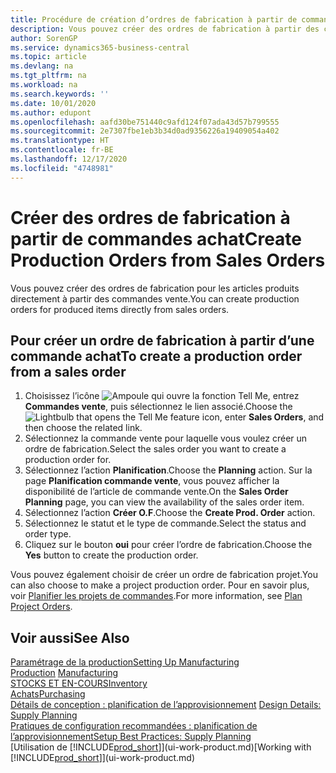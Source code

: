 ```yaml
---
title: Procédure de création d’ordres de fabrication à partir de commandes vente | Microsoft Docs
description: Vous pouvez créer des ordres de fabrication à partir des commandes vente dans le département Ventes & marketing.
author: SorenGP
ms.service: dynamics365-business-central
ms.topic: article
ms.devlang: na
ms.tgt_pltfrm: na
ms.workload: na
ms.search.keywords: ''
ms.date: 10/01/2020
ms.author: edupont
ms.openlocfilehash: aafd30be751440c9afd124f07ada43d57b799555
ms.sourcegitcommit: 2e7307fbe1eb3b34d0ad9356226a19409054a402
ms.translationtype: HT
ms.contentlocale: fr-BE
ms.lasthandoff: 12/17/2020
ms.locfileid: "4748981"
---
```

# <a name="create-production-orders-from-sales-orders"></a><span data-ttu-id="e1558-103">Créer des ordres de fabrication à partir de commandes achat</span><span class="sxs-lookup"><span data-stu-id="e1558-103">Create Production Orders from Sales Orders</span></span>
<span data-ttu-id="e1558-104">Vous pouvez créer des ordres de fabrication pour les articles produits directement à partir des commandes vente.</span><span class="sxs-lookup"><span data-stu-id="e1558-104">You can create production orders for produced items directly from sales orders.</span></span>  

## <a name="to-create-a-production-order-from-a-sales-order"></a><span data-ttu-id="e1558-105">Pour créer un ordre de fabrication à partir d’une commande achat</span><span class="sxs-lookup"><span data-stu-id="e1558-105">To create a production order from a sales order</span></span>  

1.  <span data-ttu-id="e1558-106">Choisissez l’icône ![Ampoule qui ouvre la fonction Tell Me](media/ui-search/search_small.png "Dites-moi ce que vous voulez faire"), entrez **Commandes vente**, puis sélectionnez le lien associé.</span><span class="sxs-lookup"><span data-stu-id="e1558-106">Choose the ![Lightbulb that opens the Tell Me feature](media/ui-search/search_small.png "Tell me what you want to do") icon, enter **Sales Orders**, and then choose the related link.</span></span>  
2.  <span data-ttu-id="e1558-107">Sélectionnez la commande vente pour laquelle vous voulez créer un ordre de fabrication.</span><span class="sxs-lookup"><span data-stu-id="e1558-107">Select the sales order you want to create a production order for.</span></span>  
3.  <span data-ttu-id="e1558-108">Sélectionnez l’action **Planification**.</span><span class="sxs-lookup"><span data-stu-id="e1558-108">Choose the **Planning** action.</span></span> <span data-ttu-id="e1558-109">Sur la page **Planification commande vente**, vous pouvez afficher la disponibilité de l’article de commande vente.</span><span class="sxs-lookup"><span data-stu-id="e1558-109">On the **Sales Order Planning** page, you can view the availability of the sales order item.</span></span>  
4.  <span data-ttu-id="e1558-110">Sélectionnez l’action **Créer O.F**.</span><span class="sxs-lookup"><span data-stu-id="e1558-110">Choose the **Create Prod. Order** action.</span></span>  
5.  <span data-ttu-id="e1558-111">Sélectionnez le statut et le type de commande.</span><span class="sxs-lookup"><span data-stu-id="e1558-111">Select the status and order type.</span></span>  
6.  <span data-ttu-id="e1558-112">Cliquez sur le bouton **oui** pour créer l’ordre de fabrication.</span><span class="sxs-lookup"><span data-stu-id="e1558-112">Choose the **Yes** button to create the production order.</span></span>

<span data-ttu-id="e1558-113">Vous pouvez également choisir de créer un ordre de fabrication projet.</span><span class="sxs-lookup"><span data-stu-id="e1558-113">You can also choose to make a project production order.</span></span> <span data-ttu-id="e1558-114">Pour en savoir plus, voir [Planifier les projets de commandes](production-how-to-plan-project-orders.md).</span><span class="sxs-lookup"><span data-stu-id="e1558-114">For more information, see [Plan Project Orders](production-how-to-plan-project-orders.md).</span></span>   

## <a name="see-also"></a><span data-ttu-id="e1558-115">Voir aussi</span><span class="sxs-lookup"><span data-stu-id="e1558-115">See Also</span></span>  
[<span data-ttu-id="e1558-116">Paramétrage de la production</span><span class="sxs-lookup"><span data-stu-id="e1558-116">Setting Up Manufacturing</span></span>](production-configure-production-processes.md)  
<span data-ttu-id="e1558-117">[Production](production-manage-manufacturing.md)  </span><span class="sxs-lookup"><span data-stu-id="e1558-117">[Manufacturing](production-manage-manufacturing.md)  </span></span>  
[<span data-ttu-id="e1558-118">STOCKS ET EN-COURS</span><span class="sxs-lookup"><span data-stu-id="e1558-118">Inventory</span></span>](inventory-manage-inventory.md)  
[<span data-ttu-id="e1558-119">Achats</span><span class="sxs-lookup"><span data-stu-id="e1558-119">Purchasing</span></span>](purchasing-manage-purchasing.md)  
<span data-ttu-id="e1558-120">[Détails de conception : planification de l’approvisionnement](design-details-supply-planning.md) </span><span class="sxs-lookup"><span data-stu-id="e1558-120">[Design Details: Supply Planning](design-details-supply-planning.md) </span></span>  
[<span data-ttu-id="e1558-121">Pratiques de configuration recommandées : planification de l’approvisionnement</span><span class="sxs-lookup"><span data-stu-id="e1558-121">Setup Best Practices: Supply Planning</span></span>](setup-best-practices-supply-planning.md)  
<span data-ttu-id="e1558-122">[Utilisation de [!INCLUDE[prod_short](includes/prod_short.md)]](ui-work-product.md)</span><span class="sxs-lookup"><span data-stu-id="e1558-122">[Working with [!INCLUDE[prod_short](includes/prod_short.md)]](ui-work-product.md)</span></span>
